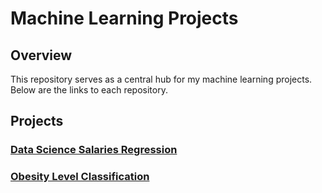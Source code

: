 # Machine Learning Projects

## Overview
This repository serves as a central hub for my machine learning projects. Below are the links to each repository.

## Projects

### [Data Science Salaries Regression](https://github.com/annie-jiang/data-science-salaries)

### [Obesity Level Classification](https://github.com/annie-jiang/obesity-classification)

